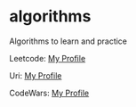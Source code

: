 # algorithms

Algorithms to learn and practice 

Leetcode: [My Profile](https://leetcode.com/palharez/)

Uri: [My Profile](https://www.urionlinejudge.com.br/judge/pt/profile/105643)

CodeWars: [My Profile](https://www.codewars.com/users/palharez)
